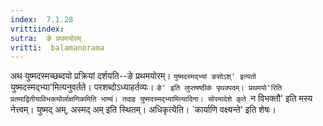 ```yaml
---
index:  7.1.28
vrittiindex: 
sutra:  ङे प्रथमयोरम्
vritti:  balamanorama 
---
```


अथ युष्मदस्मच्छब्दयो प्रक्रियां दर्शयति--ङे प्रथमयोरम्। `युष्मदस्मद्भ्यां ङसोऽश्' इत्यतो `युष्मदस्मद्भ्या'मित्यनुवर्तते। परशब्दोऽध्याहर्तव्यः। `ङे' इति लुप्तषष्ठीकं पृथक्पदम्। प्रथमयो'रिति प्रतमाद्वितीयाविभक्त्योर्लाक्षणिकमिति भाष्यं। तदाह युष्मदस्मद्भ्यामित्यादिना। सोरमादेशे कृते `न विभक्तौ' इति मस्य नेत्त्वम्। युष्मद् अम्, अस्मद् अम् इति स्थितम्। अधिकृत्येति। `कार्याणि वक्ष्यन्ते' इति शेषः।


